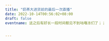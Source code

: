 ```yaml
---
title: "奶茶大进货前的最后一次直播"
date: 2022-10-14T00:56:02+08:00
draft: false
eventname: 这之后有好长一段时间都见不到咕噜冻们了；；


---
```


